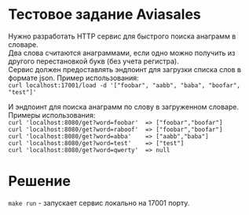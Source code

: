 # Тестовое задание Aviasales
Нужно разработать HTTP сервис для быстрого поиска анаграмм в словаре. \
Два слова считаются анаграммами, если одно можно получить из другого перестановкой букв (без учета регистра). \
Сервис должен предоставлять эндпоинт для загрузки списка слов в формате json. Пример использования: \
`curl localhost:17001/load -d '["foobar", "aabb", "baba", "boofar", "test"]'`

И эндпоинт для поиска анаграмм по слову в загруженном словаре. Примеры использования: \
`curl 'localhost:8080/get?word=foobar'  => ["foobar","boofar"]` \
`curl 'localhost:8080/get?word=raboof'  => ["foobar","boofar"]` \
`curl 'localhost:8080/get?word=abba'    => ["aabb","baba"]` \
`curl 'localhost:8080/get?word=test'    => ["test"]` \
`curl 'localhost:8080/get?word=qwerty'  => null`

# Решение
`make run` - запускает сервис локально на 17001 порту.